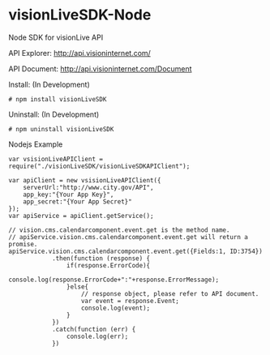 # visionLiveSDK-Node
Node SDK for visionLive API

API Explorer: http://api.visioninternet.com/

API Document: http://api.visioninternet.com/Document

Install: (In Development)
```
# npm install visionLiveSDK
```

Uninstall: (In Development)
```
# npm uninstall visionLiveSDK
```

Nodejs Example
```
var vsisionLiveAPIClient = require("./visionLiveSDK/visionLiveSDKAPIClient");

var apiClient = new vsisionLiveAPIClient({
    serverUrl:"http://www.city.gov/API",
    app_key:"{Your App Key}",
    app_secret:"{Your App Secret}"
});
var apiService = apiClient.getService();

// vision.cms.calendarcomponent.event.get is the method name.
// apiService.vision.cms.calendarcomponent.event.get will return a promise.
apiService.vision.cms.calendarcomponent.event.get({Fields:1, ID:3754})
            .then(function (response) {
                if(response.ErrorCode){
                    console.log(response.ErrorCode+":"+response.ErrorMessage);
                }else{
                    // response object, please refer to API document.
                    var event = response.Event;
                    console.log(event);
                }
            })
            .catch(function (err) {
                console.log(err);
            })
```

